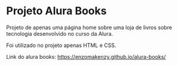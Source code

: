 # Projeto Alura Books

Projeto de apenas uma página home sobre uma loja de livros sobre tecnologia desenvolvido no curso da Alura.

Foi utilizado no projeto apenas HTML e CSS.

Link do alura books: https://enzomakenzy.github.io/alura-books/
